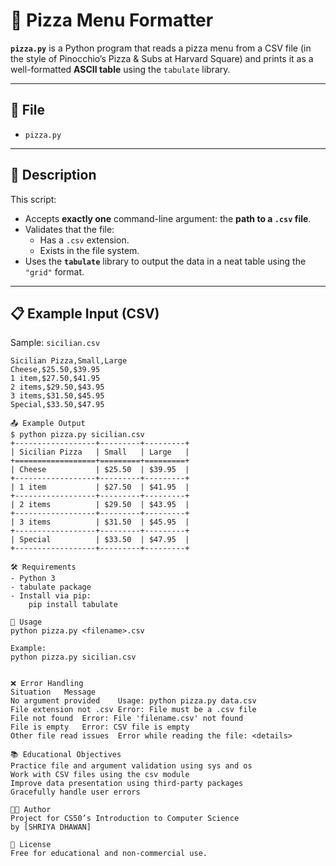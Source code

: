 # 🍕 Pizza Menu Formatter

**`pizza.py`** is a Python program that reads a pizza menu from a CSV file (in the style of Pinocchio’s Pizza & Subs at Harvard Square) and prints it as a well-formatted **ASCII table** using the `tabulate` library.

---

## 📁 File

- `pizza.py`

---

## 🧾 Description

This script:

- Accepts **exactly one** command-line argument: the **path to a `.csv` file**.
- Validates that the file:
  - Has a `.csv` extension.
  - Exists in the file system.
- Uses the **`tabulate`** library to output the data in a neat table using the `"grid"` format.

---

## 📋 Example Input (CSV)

Sample: `sicilian.csv`
```csv
Sicilian Pizza,Small,Large
Cheese,$25.50,$39.95
1 item,$27.50,$41.95
2 items,$29.50,$43.95
3 items,$31.50,$45.95
Special,$33.50,$47.95

📤 Example Output
$ python pizza.py sicilian.csv
+------------------+---------+---------+
| Sicilian Pizza   | Small   | Large   |
+==================+=========+=========+
| Cheese           | $25.50  | $39.95  |
+------------------+---------+---------+
| 1 item           | $27.50  | $41.95  |
+------------------+---------+---------+
| 2 items          | $29.50  | $43.95  |
+------------------+---------+---------+
| 3 items          | $31.50  | $45.95  |
+------------------+---------+---------+
| Special          | $33.50  | $47.95  |
+------------------+---------+---------+

🛠 Requirements
- Python 3
- tabulate package
- Install via pip:
    pip install tabulate

🚀 Usage
python pizza.py <filename>.csv

Example:
python pizza.py sicilian.csv


❌ Error Handling
Situation	Message
No argument provided	Usage: python pizza.py data.csv
File extension not .csv	Error: File must be a .csv file
File not found	Error: File 'filename.csv' not found
File is empty	Error: CSV file is empty
Other file read issues	Error while reading the file: <details>

📚 Educational Objectives
Practice file and argument validation using sys and os
Work with CSV files using the csv module
Improve data presentation using third-party packages
Gracefully handle user errors

👨‍💻 Author
Project for CS50’s Introduction to Computer Science
by [SHRIYA DHAWAN]

📄 License
Free for educational and non-commercial use.
